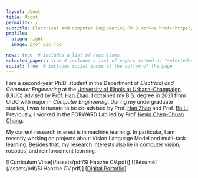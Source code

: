 ```yaml
---
layout: about
title: About
permalink: /
subtitle: Electrical and Computer Engineering Ph.D.<br><a href="https://illinois.edu/">University of Illinois Urbana-Champaign</a>
profile:
  align: right
  image: prof_pic.jpg

news: true  # includes a list of news items
selected_papers: true # includes a list of papers marked as "selected={true}"
social: true  # includes social icons at the bottom of the page
---
```


I am a second-year Ph.D. student in the Department of *Electrical and Computer Engineering* at the [University of Illinois at Urbana-Champaign](https://illinois.edu/) (UIUC) advised by Prof. [Han Zhao](https://hanzhaoml.github.io/). I obtained my B.S. degree in 2021 from UIUC with major in *Computer Engineering*. During my undergraduate studies, I was fortunate to be co-advised by Prof. [Han Zhao](https://hanzhaoml.github.io/) and Prof. [Bo Li](https://aisecure.github.io/). Previously, I worked in the FORWARD Lab led by Prof. [Kevin Chen-Chuan Chang](http://www.forwarddatalab.org/kevinccchang). 

My current research interest is in machine learning. In particular, I am recently working on projects about Vision Language Model and multi-task learning. Besides that, my research interests also lie in computer vision, robotics, and reinforcement learning.

[[Curriculum Vitae](/assets/pdf/Si Haozhe CV.pdf)] [[Résumé](/assets/pdf/Si Haozhe CV.pdf)] [[Digital Portoflio](https://space.bilibili.com/5374388)]
